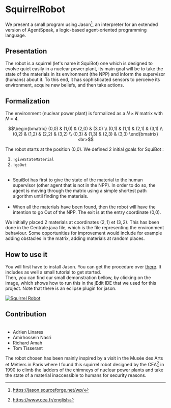 # SquirrelRobot
We present a small program using Jason[^1], an interpreter for an extended version of AgentSpeak, a logic-based agent-oriented programming language.

## Presentation
The robot is a squirrel (let's name it SquiBot) one which is designed to evolve quiet easily in a nuclear power plant, its main goal will be to take the state of the materials in its environment (the NPP) and inform the supervisor (humans) about it. To this end, it has sophisticated sensors to perceive its environment, acquire new beliefs, and then take actions.

## Formalization
The environment (nuclear power plant) is formalized as a $N\times N$ matrix with $N=4$. 
```math
\begin{bmatrix}
(0,0) & (1,0) & (2,0) & (3,0) \\
(0,1) & (1,1) & (2,1) & (3,1) \\
(0,2) & (1,2) & (2,2) & (3,2) \\
(0,3) & (1,3) & (2,3) & (3,3) 
\end{bmatrix}
<br>
```
The robot starts at the position (0,0).
We defined 2 initial goals for SquiBot : <br>
1. ``` !giveStateMaterial ```
2. ``` !goOut ``` 

 <ul>
  <li>SquiBot has first to give the state of the material to the human supervisor (other agent that is not in the NPP). In order to do so, the agent is moving through the matrix using a simple shortest path algorithm until finding the materials. </li>
  <li>When all the materials have been found, then the robot will have the intention to go Out of the NPP. The exit is at the entry coordinate (0,0).</li>
</ul> 

We initially placed 2 materials at coordinates $(2,1)$ et $(3,2)$. This has been done in the Centrale.java file, which is the file representing the environment behaviour. Some opportunities for improvement would include for example adding obstacles in the matrix, adding materials at random places.


## How to use it

You will first have to install Jason. You can get the procedure over [there](https://github.com/jason-lang/jason/tree/master/doc/tutorials/getting-started#installation-and-configuration). It includes as well a small tutorial to get started. <br>
Then, you can find our small demonstration bellow, by clicking on the image, which shows how to run this in the jEdit IDE that we used for this project. Note that there is an eclipse plugin for jason.

[![Squirrel Robot](https://img.youtube.com/vi/n-d4bBOsY9I/0.jpg)](https://www.youtube.com/watch?v=n-d4bBOsY9I)

## Contribution
<ul>
  <li>Adrien Linares</li>
  <li>Amirhossein Nasri</li>
  <li>Richard Amah</li>
  <li>Tom Tisserant</li>
</ul> 

The robot chosen has been mainly inspired by a visit in the Musée des Arts et Métiers in Paris where I found this squirrel robot designed by the CEA[^2] in 1990 to climb the ladders of the chimneys of nuclear power plants and take the state of a material inaccessible to humans for security reasons.

[^1]: https://jason.sourceforge.net/wp/
[^2]: https://www.cea.fr/english
